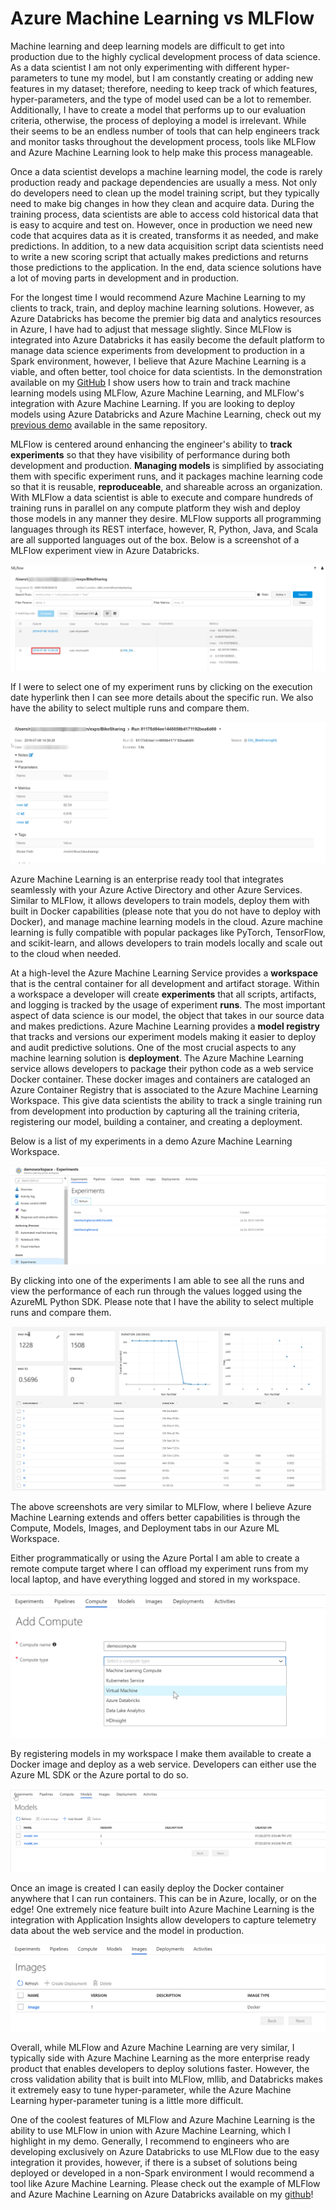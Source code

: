 # Azure Machine Learning vs MLFlow

Machine learning and deep learning models are difficult to get into production due to the highly cyclical development process of data science. As a data scientist I am not only experimenting with different hyper-parameters to tune my model, but I am constantly creating or adding new features in my dataset; therefore, needing to keep track of which features, hyper-parameters, and the type of model used can be a lot to remember. Additionally, I have to create a model that performs up to our evaluation criteria, otherwise, the process of deploying a model is irrelevant. While their seems to be an endless number of tools that can help engineers track and monitor tasks throughout the development process, tools like MLFlow and Azure Machine Learning look to help make this process manageable.  

Once a data scientist develops a machine learning model, the code is rarely production ready and package dependencies are usually a mess. Not only do developers need to clean up the model training script, but they typically need to make big changes in how they clean and acquire data. During the training process, data scientists are able to access cold historical data that is easy to acquire and test on. However, once in production we need new code that acquires data as it is created, transforms it as needed, and make predictions. In addition, to a new data acquisition script data scientists need to write a new scoring script that actually makes predictions and returns those predictions to the application. In the end, data science solutions have a lot of moving parts in development and in production.

For the longest time I would recommend  Azure Machine Learning to my clients to track, train, and deploy machine learning solutions. However, as Azure Databricks has become the premier big data and analytics resources in Azure, I have had to adjust that message slightly. Since MLFlow is integrated into Azure Databricks it has easily become the default platform to manage data science experiments from development to production in a Spark environment, however, I believe that Azure Machine Learning is a viable, and often better, tool choice for data scientists. In the demonstration available on my [GitHub](https://github.com/ryanchynoweth44/AzureMachineLearningWithDatabricks/blob/master/AzureMLvsMLFlow/Docs/00_SetUpAzureEnvironment.md) I show users how to train and track machine learning models using MLFlow, Azure Machine Learning, and MLFlow's integration with Azure Machine Learning. If you are looking to deploy models using Azure Databricks and Azure Machine Learning, check out my [previous demo](https://github.com/ryanchynoweth44/AzureMachineLearningWithDatabricks/blob/master/AzureMLWithAzureDatabricks/walkthrough/03_DeployModel.md) available in the same repository.


MLFlow is centered around enhancing the engineer's ability to **track experiments** so that they have visibility of performance during both development and production. **Managing models** is simplified by associating them with specific experiment runs, and it packages machine learning code so that it is reusable, **reproduceable**, and shareable  across an organization. With MLFlow a data scientist is able to execute and compare hundreds of training runs in parallel on any compute platform they wish and deploy those models in any manner they desire. MLFlow supports all programming languages through its REST interface, however, R, Python, Java, and Scala are all supported languages out of the box. Below is a screenshot of a MLFlow experiment view in Azure Databricks.  

![](./imgs/MLFlowDashboard.png)

If I were to select one of my experiment runs by clicking on the execution date hyperlink then I can see more details about the specific run. We also have the ability to select multiple runs and compare them.  

![](./imgs/MLFlowExpRun.png)

Azure Machine Learning is an enterprise ready tool that integrates seamlessly with your Azure Active Directory and other Azure Services. Similar to MLFlow, it allows developers to train models, deploy them with built in Docker capabilities (please note that you do not have to deploy with Docker), and manage machine learning models in the cloud. Azure machine learning is fully compatible with popular packages like PyTorch, TensorFlow, and scikit-learn, and allows developers to train models locally and scale out to the cloud when needed.   

At a high-level the Azure Machine Learning Service provides a **workspace** that is the central container for all development and artifact storage. Within a workspace a developer will create **experiments** that all scripts, artifacts, and logging is tracked by the usage of experiment **runs**. The most important aspect of data science is our model, the object that takes in our source data and makes predictions. Azure Machine Learning provides a **model registry** that tracks and versions our experiment models making it easier to deploy and audit predictive solutions. One of the most crucial aspects to any machine learning solution is **deployment**. The Azure Machine Learning service allows developers to package their python code as a web service Docker container. These docker images and containers are cataloged an Azure Container Registry that is associated to the Azure Machine Learning Workspace. This give data scientists the ability to track a single training run from development into production by capturing all the training criteria, registering our model, building a container, and creating a deployment. 

Below is a list of my experiments in a demo Azure Machine Learning Workspace.   

![](./imgs/AzMLExperimentPage.png)

By clicking into one of the experiments I am able to see all the runs and view the performance of each run through the values logged using the AzureML Python SDK. Please note that I have the ability to select multiple runs and compare them.   

![](./imgs/AzMLExpRuns.png)

The above screenshots are very similar to MLFlow, where I believe Azure Machine Learning extends and offers better capabilities is through the Compute, Models, Images, and Deployment tabs in our Azure ML Workspace. 

Either programmatically or using the Azure Portal I am able to create a remote compute target where I can offload my experiment runs from my local laptop, and have everything logged and stored in my workspace.  

![](./imgs/Remotecompute.png)


By registering models in my workspace I make them available to create a Docker image and deploy as a web service. Developers can either use the Azure ML SDK or the Azure portal to do so. 

![](./imgs/modelmanagement.png)

Once an image is created I can easily deploy the Docker container anywhere that I can run containers. This can be in Azure, locally, or on the edge! One extremely nice feature built into Azure Machine Learning is the integration with Application Insights allow developers to capture telemetry data about the web service and the model in production.   

![](./imgs/ACR_Image.png)


Overall, while MLFlow and Azure Machine Learning are very similar, I typically side with Azure Machine Learning as the more enterprise ready product that enables developers to deploy solutions faster. However, the cross validation ability that is built into MLFlow, mllib, and Databricks makes it extremely easy to tune hyper-parameter, while the Azure Machine Learning hyper-parameter tuning is a little more difficult. 

One of the coolest features of MLFlow and Azure Machine Learning is the ability to use MLFlow in union with Azure Machine Learning, which I highlight in my demo. Generally, I recommend to engineers who are developing exclusively on Azure Databricks to use MLFlow due to the easy integration it provides, however, if there is a subset of solutions being deployed or developed in a non-Spark environment I would recommend a tool like Azure Machine Learning. Please check out the example of MLFlow and Azure Machine Learning on Azure Databricks available on my [github](https://github.com/ryanchynoweth44/AzureMachineLearningWithDatabricks)!

